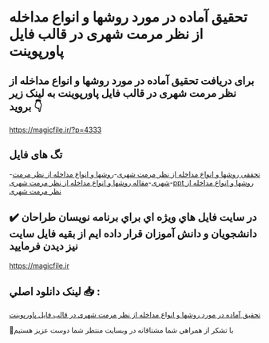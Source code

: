 # تحقیق آماده در مورد روشها و انواع مداخله از نظر مرمت شهری در قالب فایل پاورپوینت

## برای دریافت تحقیق آماده در مورد روشها و انواع مداخله از نظر مرمت شهری در قالب فایل پاورپوینت به لینک زیر بروید 👇

https://magicfile.ir/?p=4333

## تگ های فایل

-[تحققی روشها و انواع مداخله از نظر مرمت شهری](https://magicfile.ir/product/%d8%aa%d8%ad%d9%82%db%8c%d9%82-%d8%b1%d9%88%d8%b4%d9%87%d8%a7-%d9%88-%d8%a7%d9%86%d9%88%d8%a7%d8%b9-%d9%85%d8%af%d8%a7%d8%ae%d9%84%d9%87-%d8%a7%d8%b2-%d9%86%d8%b8%d8%b1-%d9%85%d8%b1%d9%85%d8%aa-%d8%b4%d9%87%d8%b1%db%8c-%d9%be%d8%a7%d9%88%d8%b1%d9%be%d9%88%db%8c%d9%86%d8%aa/)-[روشها و انواع مداخله از نظر مرمت شهری](https://magicfile.ir/product/%d8%aa%d8%ad%d9%82%db%8c%d9%82-%d8%b1%d9%88%d8%b4%d9%87%d8%a7-%d9%88-%d8%a7%d9%86%d9%88%d8%a7%d8%b9-%d9%85%d8%af%d8%a7%d8%ae%d9%84%d9%87-%d8%a7%d8%b2-%d9%86%d8%b8%d8%b1-%d9%85%d8%b1%d9%85%d8%aa-%d8%b4%d9%87%d8%b1%db%8c-%d9%be%d8%a7%d9%88%d8%b1%d9%be%d9%88%db%8c%d9%86%d8%aa/)-[مقاله روشها و انواع مداخله از نظر مرمت شهری](https://magicfile.ir/product/%d8%aa%d8%ad%d9%82%db%8c%d9%82-%d8%b1%d9%88%d8%b4%d9%87%d8%a7-%d9%88-%d8%a7%d9%86%d9%88%d8%a7%d8%b9-%d9%85%d8%af%d8%a7%d8%ae%d9%84%d9%87-%d8%a7%d8%b2-%d9%86%d8%b8%d8%b1-%d9%85%d8%b1%d9%85%d8%aa-%d8%b4%d9%87%d8%b1%db%8c-%d9%be%d8%a7%d9%88%d8%b1%d9%be%d9%88%db%8c%d9%86%d8%aa/)-[ppt روشها و انواع مداخله از نظر مرمت شهری](https://magicfile.ir/product/%d8%aa%d8%ad%d9%82%db%8c%d9%82-%d8%b1%d9%88%d8%b4%d9%87%d8%a7-%d9%88-%d8%a7%d9%86%d9%88%d8%a7%d8%b9-%d9%85%d8%af%d8%a7%d8%ae%d9%84%d9%87-%d8%a7%d8%b2-%d9%86%d8%b8%d8%b1-%d9%85%d8%b1%d9%85%d8%aa-%d8%b4%d9%87%d8%b1%db%8c-%d9%be%d8%a7%d9%88%d8%b1%d9%be%d9%88%db%8c%d9%86%d8%aa/)

## ✔️ در سايت فايل هاي ويژه اي براي برنامه نويسان طراحان دانشجويان و دانش آموزان قرار داده ايم از بقيه فايل سايت نيز ديدن فرماييد

https://magicfile.ir


## لينک دانلود اصلي 📥 :

[تحقیق آماده در مورد روشها و انواع مداخله از نظر مرمت شهری در قالب فایل پاورپوینت](https://magicfile.ir/product/%d8%aa%d8%ad%d9%82%db%8c%d9%82-%d8%b1%d9%88%d8%b4%d9%87%d8%a7-%d9%88-%d8%a7%d9%86%d9%88%d8%a7%d8%b9-%d9%85%d8%af%d8%a7%d8%ae%d9%84%d9%87-%d8%a7%d8%b2-%d9%86%d8%b8%d8%b1-%d9%85%d8%b1%d9%85%d8%aa-%d8%b4%d9%87%d8%b1%db%8c-%d9%be%d8%a7%d9%88%d8%b1%d9%be%d9%88%db%8c%d9%86%d8%aa/) 


🙏با تشکر از همراهي شما مشتاقانه در وبسایت منتظر شما دوست عزیز هستیم

